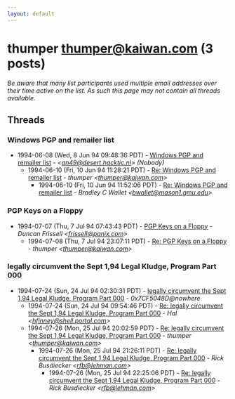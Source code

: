 ```yaml
---
layout: default
---
```


# thumper <thumper@kaiwan.com> (3 posts)

_Be aware that many list participants used multiple email addresses over their time active on the list. As such this page may not contain all threads available._

## Threads

### Windows PGP and remailer list
+ 1994-06-08 (Wed, 8 Jun 94 09:48:36 PDT) - [Windows PGP and remailer list](/archive/1994/06/56168d3eb0abab7f7d316fb9294c2c44221d20bfc8eaa9b69d336053084ff6a7) - _\<an49@desert.hacktic.nl\> (Nobody)_
  + 1994-06-10 (Fri, 10 Jun 94 11:28:21 PDT) - [Re: Windows PGP and remailer list](/archive/1994/06/faccd339098c80a3675356f7126dba6983b54645ce535db0d9e30e82f322d86a) - _thumper \<thumper@kaiwan.com\>_
    + 1994-06-10 (Fri, 10 Jun 94 11:52:06 PDT) - [Re: Windows PGP and remailer list](/archive/1994/06/787fdd6fc6d8608ce93a8195d2fd4308b117a03786d636f001b18a42287aae46) - _Bradley C Wallet \<bwallet@mason1.gmu.edu\>_

### PGP Keys on a Floppy
+ 1994-07-07 (Thu, 7 Jul 94 07:43:43 PDT) - [PGP Keys on a Floppy](/archive/1994/07/84718f9292df6f53e2badb45561b2736be1daeef3ac6f50cf47eb0499b0dfefd) - _Duncan Frissell \<frissell@panix.com\>_
  + 1994-07-08 (Thu, 7 Jul 94 23:07:11 PDT) - [Re: PGP Keys on a Floppy](/archive/1994/07/c1f2e9367b39cbc1ba6373dee68bc05774cf2d17ed5fb012a834a9973c5065f7) - _thumper \<thumper@kaiwan.com\>_

### legally circumvent the Sept 1,94 Legal Kludge, Program Part 000
+ 1994-07-24 (Sun, 24 Jul 94 02:30:31 PDT) - [legally circumvent the Sept 1,94 Legal Kludge, Program Part 000](/archive/1994/07/3d4395332970b3521be37b0753794eaeead0f9505b16d969130b5b85158817c5) - _0x7CF5048D@nowhere_
  + 1994-07-24 (Sun, 24 Jul 94 09:54:46 PDT) - [Re: legally circumvent the Sept 1,94 Legal Kludge, Program Part 000](/archive/1994/07/2c95a4e59014d6f866fc5db8d3346d649bfcb8515bedc25a11ad961723f8e2df) - _Hal \<hfinney@shell.portal.com\>_
  + 1994-07-26 (Mon, 25 Jul 94 20:02:59 PDT) - [Re: legally circumvent the Sept 1,94 Legal Kludge, Program Part 000](/archive/1994/07/13e78120b120611671c51358156e64313a2e13439d1fbb18f79af9442f3779ae) - _thumper \<thumper@kaiwan.com\>_
    + 1994-07-26 (Mon, 25 Jul 94 21:26:11 PDT) - [Re: legally circumvent the Sept 1,94 Legal Kludge, Program Part 000](/archive/1994/07/2fa189aad42d3f824fd31abc8cff7c57cfcbace74f302415f338b412242f3445) - _Rick Busdiecker \<rfb@lehman.com\>_
      + 1994-07-26 (Mon, 25 Jul 94 22:25:06 PDT) - [Re: legally circumvent the Sept 1,94 Legal Kludge, Program Part 000](/archive/1994/07/afbef0e16a0e3d60e1b4a8f06b737e0be6c435071bdfb4654d32c777e1f89205) - _Rick Busdiecker \<rfb@lehman.com\>_

